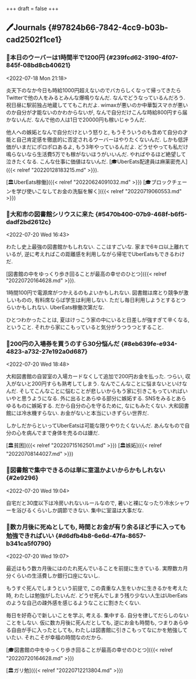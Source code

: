 +++
draft = false
+++

## 🖊Journals {#97824b66-7842-4cc9-b03b-cad2502f1ce1}


### 💭本日のウーバーは1時間半で1200円 {#239fcd62-3190-4f07-845f-08bd8cb40621}

<span class="timestamp-wrapper"><span class="timestamp">&lt;2022-07-18 Mon 21:18&gt;</span></span>

炎天下のなか今日も時給1000円超えないのでバカらしくなって帰ってきたらTwitterで他の人をみるとみんな爆鳴りなんだ. なんでどうなっているんだろう. 祝日昼に駅前独占地蔵しててもこれだよ. wimaxが悪いのか中華製スマホが悪いのか自分が才能ないのかわからないが, なんで自分だけこんな時給800円すら届かないんだ. なんで他の人は1日で20000円も稼いじゃうんだ.

他人への嫉妬となんで自分だけという怒りと, もうそういうのも含めて自分の才能と自己肯定感を徹底的に否定されるウーバーはやりたくないんだ. しかも低評価がいまだにポロポロあるよ, もう3年やっているんだよ. どうせやっても私だけ鳴らないなら生活費5万でも稼がないほうがいいんだ. やればやるほど絶望して泣きたくなる. こんな仕事に価値はないんだ. [🎓UberEats配達員は麻薬密売人]({{< relref "20220128183215.md" >}}).

[🏛UberEats稼働]({{< relref "20220624091032.md" >}}) [🎓ブロックチェーンを学び使いこなしてお金の洗脳を解く]({{< relref "20220719060553.md" >}})


### 💭大和市の図書館シリウスに来た {#5470b400-07b9-468f-b6f5-dadf2bd2612c}

<span class="timestamp-wrapper"><span class="timestamp">&lt;2022-07-20 Wed 16:43&gt;</span></span>

わたし史上最強の図書館かもしれない. ここはすごいな. 家まで6キロ以上離れているが, 逆に考えればこの距離感を利用しながら帰宅でUberEatsもできるわけだ.

[図書館の中をゆっくり歩き回ることが最高の幸せのひとつ]({{< relref "20220720164628.md" >}}).

1時間100円で電源席がつかえるのもよいかもしれない. 図書館は席とり競争が激しいものの, 有料席ならば学生は利用しない. ただし毎日利用しようとするとつらいかもしれない. UberEats稼働次第だな.

ひとつわかったことは, 夏はけっこう家の中にいると日差しが強すぎて辛くなる, ということ. それから家にこもっていると気分がうつうつとすること.


### 💭200円の入場券を買うのすら30分悩んだ {#8eb639fe-e934-4823-a732-27e192a0d687}

<span class="timestamp-wrapper"><span class="timestamp">&lt;2022-07-20 Wed 18:48&gt;</span></span>

大和図書館の自習室の入場カードなくして追加で200円お金を払った. つらい, 収入がないと200円すらも熟考してしまう. なんでこんなことに悩まないといけなんだ. そしてこんなことに悩むことが悲しいからもう家に引きこもっていればいいやと思うようになる. 外に出るとあらゆる部分に嫉妬する. SNSをみるとあらゆるものに嫉妬する. だから自分の心を守るために, なにもみたくない. 大和図書館には冷水機すらない. お金がないと本当にいきずらい世界だ.

しかしだからといってUberEatsは可能な限りやりたくないんだ. あんなもので自分の心を病んでまで身体を売るのは嫌だ.

[🏛貧困]({{< relref "20220715162501.md" >}}) [🏛嫉妬]({{< relref "20220708144027.md" >}})


### 💭図書館で集中できるのは単に室温かよいからかもしれない {#2e9296}

<span class="timestamp-wrapper"><span class="timestamp">&lt;2022-07-20 Wed 19:04&gt;</span></span>

自宅だと30度以下は冷房いれないルールなので, 暑いと裸になったり冷水シャワーを浴びるくらいしか調節できない. 集中に室温は大事だな.


### 💭数カ月後に死ぬとしても, 時間とお金が有り余るほど手に入っても勉強できればいい {#d6dfb4b8-6e6d-47fa-8657-b341ca5f0790}

<span class="timestamp-wrapper"><span class="timestamp">&lt;2022-07-20 Wed 19:07&gt;</span></span>

最近はもう数カ月後にはのたれ死んでいることを前提に生きている. 実際数カ月分くらいの生活費しか銀行口座にないし.

もうすぐ死んでしまうという前提で, この貴重な人生をいかに生きるかを考えた時, わたしは勉強がしたいんだ. どうせ死んでしまう残り少ない人生はUberEatsのような自己の疎外感を感じるようなことに割きたくない.

毎日を好奇心で新しいことを学ぶ, 考える. 集中する. 自分を律してだらしのないことをしない. 仮に数カ月後に死んだとしても, 逆にお金も時間も, つまりあらゆる自由が手に入ったとしても, わたしは図書館に引きこもってなにかを勉強していたい. それこそが幸福の時間なのだから.

[🎓図書館の中をゆっくり歩き回ることが最高の幸せのひとつ]({{< relref "20220720164628.md" >}})

[🏛ガリ勉]({{< relref "20220712213804.md" >}})
